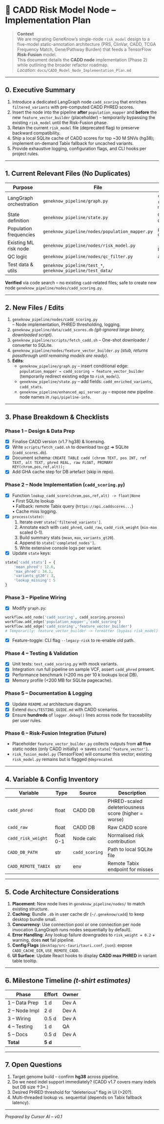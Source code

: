 # 🧬 CADD Risk Model Node – Implementation Plan

> **Context**  
> We are migrating GeneKnow’s single-node `risk_model` design to a five-model static-annotation architecture (PRS, ClinVar, CADD, TCGA Frequency Match, Gene/Pathway Burden) that feeds a TensorFlow **Risk-Fusion** model.  
> This document details the **CADD node** implementation (Phase 2) while outlining the broader refactor roadmap.  
> *Location:* `docs/CADD_Model_Node_Implementation_Plan.md`

---

## 0. Executive Summary
1. Introduce a dedicated LangGraph node `cadd_scoring` that enriches `filtered_variants` with pre-computed CADD PHRED scores.
2. Insert the node into the pipeline **after** `population_mapper` and **before** the new `feature_vector_builder` (placeholder) – temporarily bypassing the existing `risk_model` until the Risk-Fusion phase.
3. Retain the current `risk_model` file (deprecated flag) to preserve backward compatibility.
4. Ship a local SQLite cache of CADD scores for top ~30 M SNVs (hg38); implement on-demand Tabix fallback for uncached variants.
5. Provide exhaustive logging, configuration flags, and CLI hooks per project rules.

---

## 1. Current Relevant Files (No Duplicates)
| Purpose | File | Key Variables / Functions |
|---------|------|---------------------------|
| LangGraph orchestration | `geneknow_pipeline/graph.py` | `create_genomic_pipeline()`, `route_after_preprocess`, `merge_variants` |
| State definition | `geneknow_pipeline/state.py` | `GenomicState.filtered_variants`, `GenomicState.variant_count`, etc. |
| Population frequencies | `geneknow_pipeline/nodes/population_mapper.py` | `process()`, `query_population_database()` |
| Existing ML risk node | `geneknow_pipeline/nodes/risk_model.py` | `_simple_risk_calculation()`, `process()` |
| QC logic | `geneknow_pipeline/nodes/qc_filter.py` | `apply_qc_filters()` |
| Test data & utils | `geneknow_pipeline/test_*`, `geneknow_pipeline/test_data/` |  |

**Verified** via code search – no existing `cadd`-related files; safe to create new node `geneknow_pipeline/nodes/cadd_scoring.py`.

---

## 2. New Files / Edits
1. `geneknow_pipeline/nodes/cadd_scoring.py`  
   – Node implementation, PHRED thresholding, logging.
2. `geneknow_pipeline/data/cadd_scores.db` *(git-ignored large binary, downloaded script)*.
3. `geneknow_pipeline/scripts/fetch_cadd.sh` – One-shot downloader / converter to SQLite.
4. `geneknow_pipeline/nodes/feature_vector_builder.py` *(stub, returns passthrough until remaining models are ready).*  
5. **Edits**:
   - `geneknow_pipeline/graph.py` – insert conditional edge: `population_mapper → cadd_scoring → feature_vector_builder` (temporarily redirect existing edge to `risk_model`).
   - `geneknow_pipeline/state.py` – add fields: `cadd_enriched_variants`, `cadd_stats`.
   - `geneknow_pipeline/enhanced_api_server.py` – expose new pipeline node names in `/api/pipeline-info`.

---

## 3. Phase Breakdown & Checklists

### Phase 1 – Design & Data Prep
- [x] Finalise CADD version (v1.7  hg38) & licensing.
- [x] Write `scripts/fetch_cadd.sh` to download tsv.gz ➜ SQLite (`cadd_scores.db`).
- [x] Document schema: `CREATE TABLE cadd (chrom TEXT, pos INT, ref TEXT, alt TEXT, phred REAL, raw FLOAT, PRIMARY KEY(chrom,pos,ref,alt));`
- [x] Add GHA cache step for DB artefact (skip in repo).

### Phase 2 – Node Implementation (`cadd_scoring.py`)
- [x] Function `lookup_cadd_score(chrom,pos,ref,alt) -> float|None`  
      • First SQLite lookup  
      • Fallback: remote Tabix query (`https://api.caddscores...`)  
      • Cache miss logging.
- [x] `process(state)`:
  1. Iterate over `state['filtered_variants']`.
  2. Annotate each with `cadd_phred`, `cadd_raw`, `cadd_risk_weight` (`min-max` scaled 0-1).
  3. Build summary stats (`mean`, `max`, `variants_gt20`).
  4. Append to `state['completed_nodes']`.
  5. Write extensive console logs per variant.
- [x] Update `state` keys:
```python
state['cadd_stats'] = {
    'mean_phred': 12.6,
    'max_phred': 34.1,
    'variants_gt20': 3,
    'lookup_missing': 5
}
```

### Phase 3 – Pipeline Wiring
- [x] Modify `graph.py`:
```python
workflow.add_node('cadd_scoring', cadd_scoring.process)
workflow.add_edge('population_mapper','cadd_scoring')
workflow.add_edge('cadd_scoring','feature_vector_builder')
# Temporarily: feature_vector_builder -> formatter (bypass risk_model)
```
- [x] Feature-toggle: CLI flag `--legacy-risk` to re-enable old path.

### Phase 4 – Testing & Validation
- [x] Unit tests: `test_cadd_scoring.py` with mock variants.
- [x] Integration: run full pipeline on sample VCF, assert `cadd_phred` present.
- [x] Performance benchmark (<200 ms per 10 k lookups local DB).
- [x] Memory profile (<200 MB for SQLite pagecache).

### Phase 5 – Documentation & Logging
- [x] Update `README.md` architecture diagram.
- [x] Extend `docs/TESTING_GUIDE.md` with CADD scenarios.
- [x] Ensure **hundreds** of `logger.debug()` lines across node for traceability per user rules.

### Phase 6 – Risk-Fusion Integration (Future)
- Placeholder `feature_vector_builder.py` collects outputs from **all five** static nodes (only CADD initially) → saves `state['feature_vector']`.
- `risk_fusion_model.py` (TensorFlow) will consume this vector; existing `risk_model.py` remains but is flagged `@deprecated`.

---

## 4. Variable & Config Inventory
| Variable | Type | Source | Description |
|----------|------|--------|-------------|
| `cadd_phred` | float | CADD DB | PHRED-scaled deleteriousness score (higher = worse) |
| `cadd_raw`   | float | CADD DB | Raw CADD score |
| `cadd_risk_weight` | float 0-1 | Node calc | Normalised risk contribution |
| `CADD_DB_PATH` | str | `cadd_scoring` | Path to local SQLite file |
| `CADD_REMOTE_TABIX` | str | env | Remote Tabix endpoint for misses |

---

## 5. Code Architecture Considerations
1. **Placement**: New node lives in `geneknow_pipeline/nodes/` to match existing structure.
2. **Caching**: Bundle `.db` in user cache dir (`~/.geneknow/cadd`) to keep desktop bundle small.
3. **Concurrency**: Use connection pool or one connection per node invocation (LangGraph runs nodes sequentially by default).
4. **Error Handling**: Any lookup failure downgrades to `risk_weight = 0.2` + warning, does **not** fail pipeline.
5. **Config Flags** (`desktop/src-tauri/tauri.conf.json`): expose `CADD_CACHE_DIR`, `USE_REMOTE_CADD`.
6. **UI Surface**: Update React hooks to display **CADD max PHRED** in variant table tooltip.

---

## 6. Milestone Timeline *(t-shirt estimates)*
| Phase | Effort | Owner |
|-------|--------|-------|
| 1 – Data Prep | 1 d | Dev A |
| 2 – Node Impl | 2 d | Dev A |
| 3 – Wiring    | 0.5 d | Dev A |
| 4 – Testing   | 1 d | QA |
| 5 – Docs      | 0.5 d | Dev A |
| **Total**     | **5 d** |  |

---

## 7. Open Questions
1. Target genome build – confirm **hg38** across pipeline.
2. Do we need indel support immediately? (CADD v1.7 covers many indels but DB size ↑3×.)
3. Desired PHRED threshold for “deleterious” flag in UI (>20?).
4. Multi-threaded lookup vs. sequential (depends on Tabix fallback latency).

---

*Prepared by Cursor AI – v0.1* 